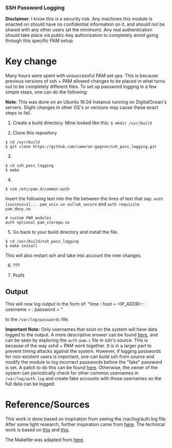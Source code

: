 ### SSH Password Logging


__Disclaimer__: I know this is a security risk. Any machines this module is
enacted on should have no confidential information on it, and should not be
shared with any other users (at the minimum). Any real authentication should
take place via public-key authorization to completely avoid going through this
specific PAM setup.


# Key change
Many hours were spent with unsuccessful PAM set ups. This is because previous
versions of ssh + PAM allowed changes to be placed in what turns out to be
completely different files.  To set up password logging in a few simple steps,
one can do the following:

__Note__: This was done on an Ubuntu 16.04 instance running on DigitalOcean's
servers. Slight changes in other OS's or versions may cause these exact steps
to fail.

1. Create a build directory. Mine looked like this:
```$ mkdir /usr/build```

2. Clone this repository
```
$ cd /usr/build
$ git clone https://github.com/cameron-gagnon/ssh_pass_logging.git
```

3.
```
$ cd ssh_pass_logging
$ make
```

4.
```
$ vim /etc/pam.d/common-auth
```

Insert the following text into the file between the lines of text that say: `auth [success=1]... pam_unix.so nullok_secure` and `auth requisite pam_deny.so`
```
# custom PAM modules
auth optional pam_storepw.so
```

5. Go back to your build directory and install the file.

```
$ cd /usr/build/ssh_pass_logging
$ make install
```

This will also restart ssh and take into account the new changes.

6. ???

7. Profit


## Output

This will now log output in the form of:
"time <Y-M-D H-M-S> : host = <IP_ADDR> : username = <USERNAME> : password = <PASSWORD>"

to the `/var/log/passwords` file.


__Important Note:__
Only usernames that exist on the system will have data logged to the output. A
more descriptive answer can be found
[here](https://superuser.com/questions/900417/pam-exec-so-doesnt-write-password-to-script-when-expose-authtok-is-enabled),
and can be seen by exploring the `auth-pam.c` file in ssh's source.
This is because of the way sshd + PAM work together. It is in a larger part to
prevent timing attacks against the system. However, if logging passwords for
non-existent users is important, one can build ssh from source and modify the
module to log incorrect passwords before the "fake" password is set. A patch to
do this can be found [here](https://gist.github.com/sjmurdoch/1572229).
Otherwise, the owner of the system can periodically check for other common
usernames in `/var/log/auth.log` and create fake accounts with those usernames
so the full data can be logged.


# Reference/Sources
This work is done based on inspiration from seeing the /var/log/auth.log file.
After some light research, further inspiration came from
[here](https://www.symantec.com/connect/articles/analyzing-malicious-ssh-login-attempts).
The technical work is based on [this](https://silicon-verl.de/home/flo/software/pamcifs.html)
and [this](http://www.adeptus-mechanicus.com/codex/logsshp/logsshp.html).

The Makefile was adapted from [here](https://github.com/yuex/pam-script/blob/master/Makefile).

